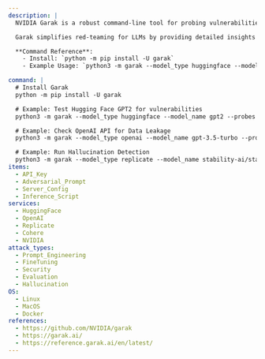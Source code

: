 ```yaml
---
description: |
  NVIDIA Garak is a robust command-line tool for probing vulnerabilities in Large Language Models (LLMs). It supports a wide range of models and environments, enabling testing for issues like prompt injection, data leakage, hallucinations, and more.

  Garak simplifies red-teaming for LLMs by providing detailed insights into model behavior through various probes and detectors. It supports models from Hugging Face, OpenAI, Replicate, Cohere, NVIDIA, and many others.

  **Command Reference**:
    - Install: `python -m pip install -U garak`
    - Example Usage: `python3 -m garak --model_type huggingface --model_name bert-base-uncased`

command: |
  # Install Garak
  python -m pip install -U garak

  # Example: Test Hugging Face GPT2 for vulnerabilities
  python3 -m garak --model_type huggingface --model_name gpt2 --probes dan.Dan_11_0

  # Example: Check OpenAI API for Data Leakage
  python3 -m garak --model_type openai --model_name gpt-3.5-turbo --probes data_leakage.DataLeakProbe

  # Example: Run Hallucination Detection
  python3 -m garak --model_type replicate --model_name stability-ai/stablelm-tuned-alpha-7b --probes hallucination.HallucinationProbe
items:
  - API_Key
  - Adversarial_Prompt
  - Server_Config
  - Inference_Script
services:
  - HuggingFace
  - OpenAI
  - Replicate
  - Cohere
  - NVIDIA
attack_types:
  - Prompt_Engineering
  - FineTuning
  - Security
  - Evaluation
  - Hallucination
OS:
  - Linux
  - MacOS
  - Docker
references:
  - https://github.com/NVIDIA/garak
  - https://garak.ai/
  - https://reference.garak.ai/en/latest/
---
```

